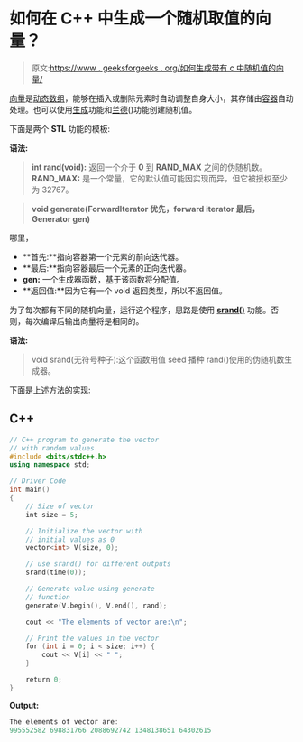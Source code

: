 # 如何在 C++ 中生成一个随机取值的向量？

> 原文:[https://www . geeksforgeeks . org/如何生成带有 c 中随机值的向量/](https://www.geeksforgeeks.org/how-to-generate-a-vector-with-random-values-in-c/)

[向量](https://www.geeksforgeeks.org/vector-in-cpp-stl/)是[动态数组](https://www.geeksforgeeks.org/how-do-dynamic-arrays-work/)，能够在插入或删除元素时自动调整自身大小，其存储由[容器](https://www.geeksforgeeks.org/containers-cpp-stl/)自动处理。也可以使用[生成](https://www.geeksforgeeks.org/stdgenerate-in-c/)功能和[兰德](https://www.geeksforgeeks.org/rand-and-srand-in-ccpp/)()功能创建随机值。

下面是两个 **STL** 功能的模板:

**语法:**

> **int rand(void):** 返回一个介于 **0** 到 **RAND_MAX** 之间的伪随机数。
> **RAND_MAX:** 是一个常量，它的默认值可能因实现而异，但它被授权至少为 32767。

> **void generate(ForwardIterator 优先，forward iterator 最后，Generator gen)**

哪里，

*   **首先:**指向容器第一个元素的前向迭代器。
*   **最后:**指向容器最后一个元素的正向迭代器。
*   **gen:** 一个生成器函数，基于该函数将分配值。
*   **返回值:**因为它有一个 void 返回类型，所以不返回值。

为了每次都有不同的随机向量，运行这个程序，思路是使用 **[srand()](https://www.geeksforgeeks.org/rand-and-srand-in-ccpp/)** 功能。否则，每次编译后输出向量将是相同的。

**语法:**

> void srand(无符号种子):这个函数用值 seed 播种 rand()使用的伪随机数生成器。

下面是上述方法的实现:

## C++

```cpp
// C++ program to generate the vector
// with random values
#include <bits/stdc++.h>
using namespace std;

// Driver Code
int main()
{
    // Size of vector
    int size = 5;

    // Initialize the vector with
    // initial values as 0
    vector<int> V(size, 0);

    // use srand() for different outputs
    srand(time(0));

    // Generate value using generate
    // function
    generate(V.begin(), V.end(), rand);

    cout << "The elements of vector are:\n";

    // Print the values in the vector
    for (int i = 0; i < size; i++) {
        cout << V[i] << " ";
    }

    return 0;
}
```

**Output:**

```cpp
The elements of vector are:
995552582 698831766 2088692742 1348138651 64302615

```